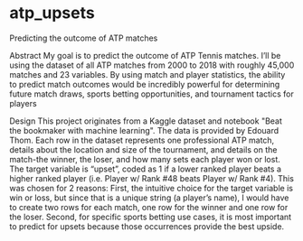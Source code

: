 # atp_upsets
Predicting the outcome of ATP matches

Abstract
My goal is to predict the outcome of ATP Tennis matches. I’ll be using the dataset of all ATP matches from 2000 to 2018 with roughly 45,000 matches and 23 variables. By using match and player statistics, the ability to predict match outcomes would be incredibly powerful for determining future match draws, sports betting opportunities, and tournament tactics for players

Design
This project originates from a  Kaggle dataset and notebook "Beat the bookmaker with machine learning". The data is provided by Edouard Thom. Each row in the dataset represents one professional ATP match, details about the location and size of the tournament, and details on the match-the winner, the loser, and how many sets each player won or lost. The target variable is “upset”, coded as 1 if a lower ranked player beats a higher ranked player (i.e. Player w/ Rank #48 beats Player w/ Rank #4). This was chosen for 2 reasons: First, the intuitive choice for the target variable is win or loss, but since that is a unique string (a player’s name), I would have to create two rows for each match, one row for the winner and one row for the loser. Second, for specific sports betting use cases, it is most important to predict for upsets because those occurrences provide the best upside. 
